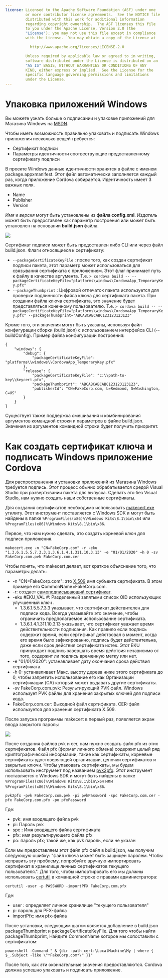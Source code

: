 ```yaml
---
license: Licensed to the Apache Software Foundation (ASF) under one
         or more contributor license agreements.  See the NOTICE file
         distributed with this work for additional information
         regarding copyright ownership.  The ASF licenses this file
         to you under the Apache License, Version 2.0 (the
         "License"); you may not use this file except in compliance
         with the License.  You may obtain a copy of the License at

           http://www.apache.org/licenses/LICENSE-2.0

         Unless required by applicable law or agreed to in writing,
         software distributed under the License is distributed on an
         "AS IS" BASIS, WITHOUT WARRANTIES OR CONDITIONS OF ANY
         KIND, either express or implied.  See the License for the
         specific language governing permissions and limitations
         under the License.
---
```


# Упаковка приложений Windows

Вы можете узнать больше о подписании и упаковке приложений для Магазина Windows на [MSDN](https://msdn.microsoft.com/en-us/library/hh446593(v=vs.85).aspx).

Чтобы иметь возможность правильно упаковать и подписать Windows приложения несколько вещей требуется:

  * Сертификат подписи
  * Параметры идентичности соотвествующие предоставленному сертификату подписи

В проекте Windows данные идентичности хранятся в файле с именем package.appxmanifest. Этот файл автоматически заполняется каждый раз, когда приложение Cordova собирается. Идентичность имеет 3 важных поля.

  * Name
  * Publisher
  * Version

*Имя* и *версия* могут быть установлены из **файла config.xml**. *Издатель* может быть предоставлен как параметр построения или может быть установлен на основании **build.json** файла.

![](img/guide/platforms/win8/packaging.png)

Сертификат подписи может быть предоставлен либо CLI или через файл build.json. Флаги относящиеся к сертификату:

  * `--packageCertificateKeyFile` : после того, как создан сертификат подписи пакета, этот параметр может использоваться для связывания сертификата с приложением. Этот флаг принимает путь к файлу в качестве аргумента. Т.е. `> cordova build -- --packageCertificateKeyFile="platforms\windows\CordovaApp_TemporaryKey.pfx"`
  * `--packageThumbprint` : Цифровой отпечаток пакета используется для проверки подлинности файла ключа для сертификата пакета. При создании файла ключа сертификата, это значение будет представляться конечному пользователю. Т.е. `> cordova build -- --packageCertificateKeyFile="platforms\windows\CordovaApp_TemporaryKey.pfx" --packageThumbprint="ABCABCABCABC123123123123"`

Кроме того, эти значения могут быть указаны, используя файл конфигурации сборки (build.json) с использованием интерфейса CLI (--buildConfig). Пример файла конфигурации построения:

    {
        "windows": {
            "debug": {
                "packageCertificateKeyFile": "platforms\\windows\\CordovaApp_TemporaryKey.pfx"
            },
            "release": {
                "packageCertificateKeyFile": "c:\\path-to-key\\keycert.pfx",
                "packageThumbprint": "ABCABCABCABC123123123123",
                "publisherId": "CN=FakeCorp.com, L=Redmond, S=Washington, C=US"
            }
        }
    }
    

Существует также поддержка смешивания и комбинирования аргументов командной строки и параметров в файле build.json. Значения из аргументов командной строки будет получить приоритет.

# Как создать сертификат ключа и подписать Windows приложение Cordova

Для распространения и установки приложений из Магазина Windows требуется подпись. Этот процесс обычно обрабатывается средой Visual Studio при развертывании пакета для выпуска. Сделать это без Visual Studio, нам нужно создать наши собственные сертификаты.

Для создания сертификатов необходимо использовать [makecert.exe](https://msdn.microsoft.com/en-us/library/ff548309(v=vs.85).aspx) утилиту. Этот инструмент поставляется с Windows SDK и могут быть найдены в папке `%ProgramFiles(x86)%\Windows Kits\8.1\bin\x64` или `%ProgramFiles(x86)%\Windows Kits\8.1\bin\x86`.

Первое, что нам нужно сделать, это создать корневой ключ для подписи приложения.

`makecert.exe -n "CN=FakeCorp.com" -r -eku "1.3.6.1.5.5.7.3.3,1.3.6.1.4.1.311.10.3.13" -e "01/01/2020" –h 0 -sv FakeCorp.com.pvk FakeCorp.com.cer`

Чтобы понять, что makecert делает, вот краткое объяснение того, что параметры делать:

  * -n "CN=FakeCorp.com": это [X.509](http://en.wikipedia.org/wiki/X.509) имя субъекта сертификата. В этом примере его **C**ommon**N**ame=FakeCorp.com.
  * -r: создает [самоподписывающий сертификат](http://en.wikipedia.org/wiki/Self-signed_certificate).
  * -eku #EKU_VAL #: Разделенный запятыми список OID использующих улучшенный ключ . 
      * 1.3.6.1.5.5.7.3.3 указывает, что сертификат действителен для подписи кода. Всегда указывайте это значение, чтобы ограничить предполагаемое использование сертификата.
      * 1.3.6.1.4.1.311.10.3.13 указывает, что сертификат уважает время действительности подписания. Как правило если подпись содержит время, если сертификат действовал в момент, когда его время было зафикированно, подпись будет действительна, даже если срок действия сертификата истек. Этот EKU принуждает подпись завершать время действия независимо от того, содержит ли подпись временную метку или нет.
  * -e "01/01/2020": устанавливает дату окончания срока действия сертификата. 
  * -h 0: устанавливает Макс. высоту дерева ниже этого сертификата до 0, чтобы запретить использование его как Организации сертификации (CA) который может выдавать другие сертификаты.
  * -sv FakeCorp.com.pvk: Результирующий PVK файл. Windows использует PVK файлы для хранения закрытых ключей для подписи кода.
  * FakeCorp.com.cer: Выходной файл сертификата. CER-файл используется для хранения сертификата X.509.

После запуска программы makecert в первый раз, появляется экран ввода закрытого пароль:

![](img/guide/platforms/win8/createprivatekeywindow.png)

После создания файлов pvk и cer, нам нужно создать файл pfx из этих сертификатов. Файл pfx (формат личного обмена) содержит целый ряд криптографической информации, такие как сертификаты, корневые сертификаты удостоверяющей организации, цепочки сертификатов и закрытые ключи. Чтобы упаковать сертификаты, мы будем использовать инструмент под названием [pvk2pfx](https://msdn.microsoft.com/en-us/library/ff550672(v=vs.85).aspx). Этот инструмент поставляется с Windows SDK и могут быть найдены в папке `%ProgramFiles(x86)%\Windows Kits\8.1\bin\x64` или `%ProgramFiles(x86)%\Windows Kits\8.1\bin\x86`.

`pvk2pfx -pvk FakeCorp.com.pvk -pi pvkPassword -spc FakeCorp.com.cer -pfx FakeCorp.com.pfx -po pfxPassword`

Где:

  * pvk: имя входящего файла pvk
  * pi: Пароль pvk
  * spc : Имя входящего файла сертификата
  * pfx: имя результирующего файла pfx
  * pо: пароль pfx; такой же, как pvk пароль, если не указан

Если мы предоставляем этот файл pfx файл в build.json, мы получим следующую ошибку: "файл ключа может быть защищен паролем. Чтобы исправить эту проблему, попробуйте вручную импортировать сертификат в хранилище личных сертификатов текущего пользователя.". Для того, чтобы импортировать его мы должны использовать [certutil](https://technet.microsoft.com/en-us/library/ee624045(v=ws.10).aspx) в командной строке с правами администратора:

`certutil -user -p PASSWORD -importPFX FakeCorp.com.pfx`

Где:

  * user : определяет личное хранилище "текущего пользователя"
  * p: пароль для PFX-файла
  * importPfx: имя pfx-файла

После установки, следующим шагом является добавление в build.json packageThumbprint и packageCertificateKeyFile. Для того чтобы найти packageThumbprint, Найдите CommonName которое мы сопоставили с сертификатом:

`powershell -Command " & {dir -path cert:\LocalMachine\My | where { $_.Subject -like \"*FakeCorp.com*\" }}"`

После того, как эти окончательные значения предоставляются. Cordova должна успешно упаковать и подписать приложение.